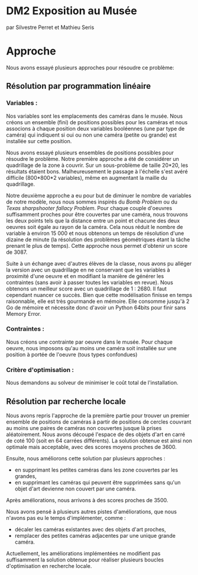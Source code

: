 # DM2 Exposition au Musée

par Silvestre Perret et Mathieu Seris

# Approche
Nous avons essayé plusieurs approches pour résoudre ce problème:

## Résolution par programmation linéaire
### Variables :
Nos variables sont les emplacements des caméras dans le musée. Nous créons un ensemble (fini) de positions possibles pour les caméras et nous associons à chaque position deux variables booléennes (une par type de caméra) qui indiquent si oui ou non une caméra (petite ou grande) est installée sur cette position.

Nous avons essayé plusieurs ensembles de positions possibles pour résoudre le problème.
Notre première approche a été de considérer un quadrillage de la zone à couvrir. Sur un sous-problème de taille 20\*20, les résultats étaient bons. Malheureusement le passage à l'échelle s'est avéré difficile (800\*800\*2 variables), même en augmentant la maille du quadrillage.

Notre deuxième approche a eu pour but de diminuer le nombre de variables de notre modèle, nous nous sommes inspirés du *Bomb Problem* ou du *Texas sharpshooter fallacy Problem*. Pour chaque couple d'oeuvres suffisamment proches pour être couvertes par une caméra, nous trouvons les deux points tels que la distance entre un point et chacune des deux oeuvres soit égale au rayon de la caméra. Cela nous réduit le nombre de variable à environ 15 000 et nous obtenons un temps de résolution d'une dizaine de minute (la résolution des problèmes géométriques étant la tâche prenant le plus de temps). Cette approche nous permet d'obtenir un score de 3087.

Suite à un échange avec d'autres élèves de la classe, nous avons pu alléger la version avec un quadrillage en ne conservant que les variables à proximité d'une oeuvre et en modifiant la manière de générer les contraintes (sans avoir à passer toutes les variables en revue). Nous obtenons un meilleur score avec un quadrillage de 1 : 2680. Il faut cependant nuancer ce succès. Bien que cette modélisation finisse en temps raisonnable, elle est très gourmande en mémoire. Elle consomme jusqu'à 2 Go de mémoire et nécessite donc d'avoir un Python 64bits pour finir sans Memory Error.


### Contraintes :
Nous créons une contrainte par oeuvre dans le musée. Pour chaque oeuvre, nous imposons qu'au moins une caméra soit installée sur une position à portée de l'oeuvre (tous types confondues) 


### Critère d'optimisation :
Nous demandons au solveur de minimiser le coût total de l'installation.


## Résolution par recherche locale
Nous avons repris l'approche de la première partie pour trouver un premier ensemble de positions de caméras à partir de 
positions de cercles couvrant au moins une paires de caméras non couvertes jusque là prises aléatoirement. Nous avons découpé 
l'espace de des objets d'art en carré de coté 100 (soit en 64 carrées différents). La solution obtenue est ainsi non optimale
mais acceptable, avec des scores moyens proches de 3600.

Ensuite, nous améliorons cette solution par plusieurs approches :
* en supprimant les petites caméras dans les zone couvertes par les grandes,
* en supprimant les caméras qui peuvent être supprimées sans qu'un objet d'art devienne non couvert par une caméra.

Après améliorations, nous arrivons à des scores proches de 3500.


Nous avons pensé à plusieurs autres pistes d'améliorations, que nous n'avons pas eu le temps d'implémenter, comme :
* décaler les caméras existantes avec des objets d'art proches,
* remplacer des petites caméras adjacentes par une unique grande caméra.

Actuellement, les améliorations implémentées ne modifient pas suffisamment la solution obtenue pour réaliser plusieurs boucles
d'optimisation en recherche locale.